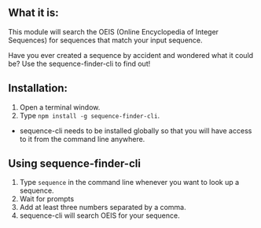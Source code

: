 ## What it is:
This module will search the OEIS (Online Encyclopedia of Integer Sequences) for sequences that match your input sequence. 

Have you ever created a sequence by accident and wondered what it could be? 
Use the sequence-finder-cli to find out!

## Installation: 
1. Open a terminal window.
2. Type ```npm install -g sequence-finder-cli```.
  *  sequence-cli needs to be installed globally so that you will have access to it from the command line anywhere. 

## Using sequence-finder-cli
1. Type ```sequence``` in the command line whenever you want to look up a sequence. 
2. Wait for prompts 
3. Add at least three numbers separated by a comma.
4. sequence-cli will search OEIS for your sequence.